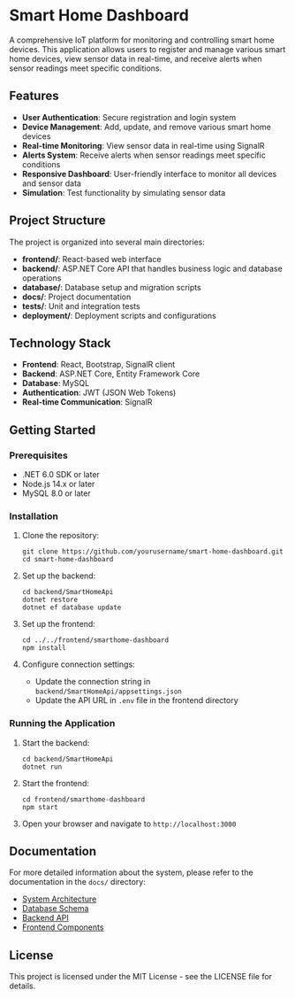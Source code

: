 # Smart Home Dashboard

A comprehensive IoT platform for monitoring and controlling smart home devices. This application allows users to register and manage various smart home devices, view sensor data in real-time, and receive alerts when sensor readings meet specific conditions.

## Features

- **User Authentication**: Secure registration and login system
- **Device Management**: Add, update, and remove various smart home devices
- **Real-time Monitoring**: View sensor data in real-time using SignalR
- **Alerts System**: Receive alerts when sensor readings meet specific conditions
- **Responsive Dashboard**: User-friendly interface to monitor all devices and sensor data
- **Simulation**: Test functionality by simulating sensor data

## Project Structure

The project is organized into several main directories:

- **frontend/**: React-based web interface
- **backend/**: ASP.NET Core API that handles business logic and database operations
- **database/**: Database setup and migration scripts
- **docs/**: Project documentation
- **tests/**: Unit and integration tests
- **deployment/**: Deployment scripts and configurations

## Technology Stack

- **Frontend**: React, Bootstrap, SignalR client
- **Backend**: ASP.NET Core, Entity Framework Core
- **Database**: MySQL
- **Authentication**: JWT (JSON Web Tokens)
- **Real-time Communication**: SignalR

## Getting Started

### Prerequisites

- .NET 6.0 SDK or later
- Node.js 14.x or later
- MySQL 8.0 or later

### Installation

1. Clone the repository:
   ```
   git clone https://github.com/yourusername/smart-home-dashboard.git
   cd smart-home-dashboard
   ```

2. Set up the backend:
   ```
   cd backend/SmartHomeApi
   dotnet restore
   dotnet ef database update
   ```

3. Set up the frontend:
   ```
   cd ../../frontend/smarthome-dashboard
   npm install
   ```

4. Configure connection settings:
   - Update the connection string in `backend/SmartHomeApi/appsettings.json`
   - Update the API URL in `.env` file in the frontend directory

### Running the Application

1. Start the backend:
   ```
   cd backend/SmartHomeApi
   dotnet run
   ```

2. Start the frontend:
   ```
   cd frontend/smarthome-dashboard
   npm start
   ```

3. Open your browser and navigate to `http://localhost:3000`

## Documentation

For more detailed information about the system, please refer to the documentation in the `docs/` directory:

- [System Architecture](docs/ARCHITECTURE.md)
- [Database Schema](docs/DATABASE.md)
- [Backend API](docs/BACKEND.md)
- [Frontend Components](docs/FRONTEND.md)

## License

This project is licensed under the MIT License - see the LICENSE file for details.
